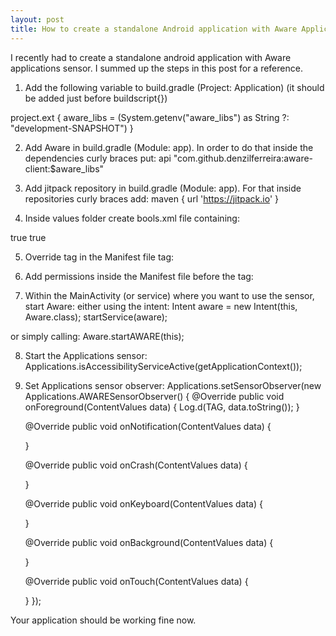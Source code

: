 ```yaml
---
layout: post
title: How to create a standalone Android application with Aware Applications sensor
---
```


I recently had to create a standalone android application with Aware applications sensor.
I summed up the steps in this post for a reference.

1. Add the following variable to build.gradle (Project: Application) (it should be added just before buildscript{})

project.ext {
    aware_libs = (System.getenv("aware_libs") as String ?: "development-SNAPSHOT")
}


2. Add Aware in build.gradle (Module: app). In order to do that inside the dependencies curly braces put:
api "com.github.denzilferreira:aware-client:$aware_libs"

3. Add jitpack repository in build.gradle (Module: app). For that inside repositories curly braces add:
 maven { url 'https://jitpack.io' } 
 
4. Inside values folder create bools.xml file containing:
<?xml version="1.0" encoding="utf-8"?>
<resources>
    <item name="accessibility_access" format="boolean" type="bool">true</item>
    <item name="standalone" format="boolean" type="bool">true</item>
</resources>

5. Override <service> tag in the Manifest file <application> tag:
<service
     android:name="com.aware.Applications"
     android:enabled="true"
     android:exported="true"
     android:permission="android.permission.BIND_ACCESSIBILITY_SERVICE"
     tools:replace="android:enabled">
     <intent-filter>
         <action android:name="android.accessibilityservice.AccessibilityService" />
         <category android:name="android.accessibilityservice.category.FEEDBACK_GENERIC" />
     </intent-filter>
     <meta-data
         android:name="android.accessibilityservice"
         android:resource="@xml/aware_accessibility_config" />
</service>

6. Add permissions inside the Manifest file before the <application> tag:
<permission
        android:name="com.aware.READ_CONTEXT_DATA"
        android:description="@string/read_permission"
        android:icon="@drawable/ic_launcher_settings"
        android:label="Read AWARE&apos;s Context data"
        android:protectionLevel="normal" />
<permission
    android:name="com.aware.WRITE_CONTEXT_DATA"
    android:description="@string/write_permission"
    android:icon="@drawable/ic_launcher_settings"
    android:label="Write to AWARE&apos;s Context data"
    android:protectionLevel="normal" />
	
7. Within the MainActivity (or service) where you want to use the sensor, start Aware:
either using the intent:
 Intent aware = new Intent(this, Aware.class);
 startService(aware);
		
or simply calling: 
 Aware.startAWARE(this);
 
8. Start the Applications sensor:
 Applications.isAccessibilityServiceActive(getApplicationContext());
 
9. Set Applications sensor observer:
Applications.setSensorObserver(new Applications.AWARESensorObserver() {
      @Override
      public void onForeground(ContentValues data) {
          Log.d(TAG, data.toString());
      }

      @Override
      public void onNotification(ContentValues data) {

      }

      @Override
      public void onCrash(ContentValues data) {

      }

      @Override
      public void onKeyboard(ContentValues data) {

      }

      @Override
      public void onBackground(ContentValues data) {

      }
	  
      @Override
      public void onTouch(ContentValues data) {

      }
});


Your application should be working fine now.
